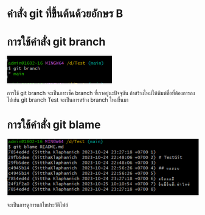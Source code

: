 # คำสั่ง git ที่ขึ้นต้นด้วยอักษร B

# การใช้คำสั่ง git branch

![Alt text](image-3.png)

การใช้ git branch จะเป็นการเช็ค branch ที่เราอยู่นะปัจจุบัน ถ้าสร้างใหม่ให้พิมพ์ชื่อที่ต้องการลงไปเช่น git branch Test จะเป็นการสร้าง branch ใหม่ขึ้นมา

# การใช้คำสั่ง git blame 

![Alt text](image-4.png)

จะเป็นการดูการแก้ไขประวัติไฟล์